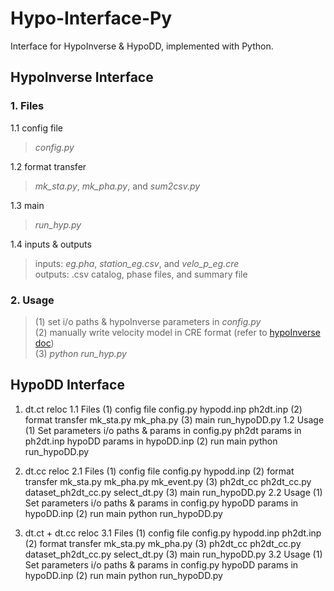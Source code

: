 # Hypo-Interface-Py
Interface for HypoInverse & HypoDD, implemented with Python. <br>

## HypoInverse Interface
### 1. Files  
1.1 config file  <br>
>*config.py*  <br>

1.2 format transfer  <br>
>*mk_sta.py*, *mk_pha.py*, and *sum2csv.py*  <br>

1.3 main  <br>
>*run_hyp.py*  <br>

1.4 inputs & outputs <br>
>inputs: *eg.pha*, *station_eg.csv*, and *velo_p_eg.cre*  <br>
>outputs: .csv catalog, phase files, and  summary file  <br>

### 2. Usage
>(1) set i/o paths & hypoInverse parameters in *config.py*  <br>
>(2) manually write velocity model in CRE format (refer to [hypoInverse doc](https://pubs.usgs.gov/of/2002/0171/pdf/of02-171.pdf)) <br>
>(3) *python run_hyp.py*  <br>

## HypoDD Interface 
1. dt.ct reloc
1.1 Files
  (1) config file
    config.py
    hypodd.inp
    ph2dt.inp
  (2) format transfer
    mk_sta.py
    mk_pha.py
  (3) main
    run_hypoDD.py
1.2 Usage
  (1) Set parameters
    i/o paths & params in config.py
    ph2dt params in ph2dt.inp
    hypoDD params in hypoDD.inp
  (2) run main
    python run_hypoDD.py

2. dt.cc reloc
2.1 Files
  (1) config file
    config.py
    hypodd.inp
  (2) format transfer
    mk_sta.py
    mk_pha.py
    mk_event.py
  (3) ph2dt_cc
    ph2dt_cc.py
    dataset_ph2dt_cc.py
    select_dt.py
  (3) main
    run_hypoDD.py
2.2 Usage
  (1) Set parameters
    i/o paths & params in config.py
    hypoDD params in hypoDD.inp
  (2) run main
    python run_hypoDD.py

3. dt.ct + dt.cc reloc
3.1 Files
  (1) config file
    config.py
    hypodd.inp
    ph2dt.inp
  (2) format transfer
    mk_sta.py
    mk_pha.py
  (3) ph2dt_cc
    ph2dt_cc.py
    dataset_ph2dt_cc.py
    select_dt.py
  (3) main
    run_hypoDD.py
3.2 Usage
  (1) Set parameters
    i/o paths & params in config.py
    hypoDD params in hypoDD.inp
  (2) run main
    python run_hypoDD.py
    